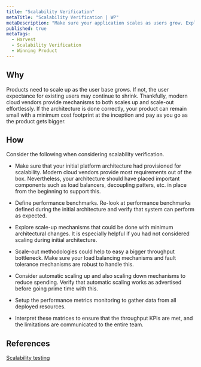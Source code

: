 ```yaml
---
title: "Scalability Verification"
metaTitle: "Scalability Verification | WP"
metaDescription: "Make sure your application scales as users grow. Explore scale up and scale out strategies while maintaining SLA obligations and efficient cost of operations."
published: true
metaTags:
  - Harvest
  - Scalability Verification
  - Winning Product
---
```


## Why

Products need to scale up as the user base grows. If not, the user expectance for existing users may continue to shrink. Thankfully, modern cloud vendors provide mechanisms to both scales up and scale-out effortlessly. If the architecture is done correctly, your product can remain small with a minimum cost footprint at the inception and pay as you go as the product gets bigger.

## How

Consider the following when considering scalability verification.

- Make sure that your initial platform architecture had provisioned for scalability. Modern cloud vendors provide most requirements out of the box. Nevertheless, your architecture should have placed important components such as load balancers, decoupling patters, etc. in place from the beginning to support this.

- Define performance benchmarks. Re-look at performance benchmarks defined during the initial architecture and verify that system can perform as expected.

- Explore scale-up mechanisms that could be done with minimum architectural changes. It is especially helpful if you had not considered scaling during initial architecture.

- Scale-out methodologies could help to easy a bigger throughput bottleneck. Make sure your load balancing mechanisms and fault tolerance mechanisms are robust to handle this.

- Consider automatic scaling up and also scaling down mechanisms to reduce spending. Verify that automatic scaling works as advertised before going prime time with this.

- Setup the performance metrics monitoring to gather data from all deployed resources.

- Interpret these matrices to ensure that the throughput KPIs are met, and the limitations are communicated to the entire team.

## References

[Scalability testing](https://blog.qatestlab.com/2016/03/25/scalability-testing-procedure/)
